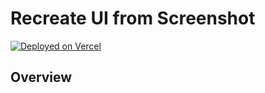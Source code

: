 # Recreate UI from Screenshot
[![Deployed on Vercel](https://img.shields.io/badge/Deployed%20on-Vercel-black?style=for-the-badge&logo=vercel)](https://vercel.com/awabbs-projects/v0-recreate-ui-from-screenshot-pv)

## Overview
